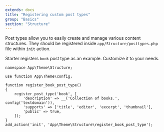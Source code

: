 ```yaml
---
extends: docs
title: "Registering custom post types"
group: "Basics"
section: "Structure"
---
```


Post types allow you to easily create and manage various content structures. They should be registered inside `app/Structure/posttypes.php` file within `init` action.

Starter registers `book` post type as an example. Customize it to your needs.

<pre class="pre"><code class="language-php">namespace App\Theme\Structure;

use function App\Theme\config;

function register_book_post_type()
{
    register_post_type('book', [
        'description' => __('Collection of books.', config('textdomain')),
        'supports' => ['title', 'editor', 'excerpt', 'thumbnail'],
        'public' => true,
    ]);
}
add_action('init', 'App\Theme\Structure\register_book_post_type');</code></pre>
